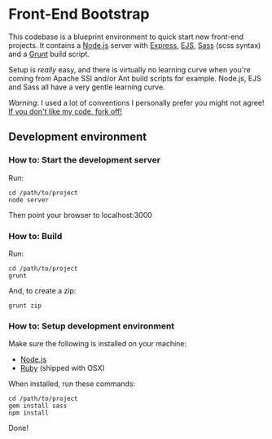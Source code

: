 # Front-End Bootstrap
This codebase is a blueprint environment to quick start new front-end projects. It contains a [Node.js](http://nodejs.org/) server with [Express](http://expressjs.com/), [EJS](http://embeddedjs.com/), [Sass](http://sass-lang.com/) (scss syntax) and a [Grunt](http://gruntjs.com/) build script.

Setup is *really* easy, and there is virtually no learning curve when you're coming from Apache SSI and/or Ant build scripts for example. Node.js, EJS and Sass all have a very gentle learning curve.

*Warning*: I used a lot of conventions I personally prefer you might not agree! [If you don't like my code, fork off!](http://www.flickr.com/photos/codepo8/5018350616/)

## Development environment

### How to: Start the development server
Run:

    cd /path/to/project
    node server

Then point your browser to localhost:3000

### How to: Build
Run:

    cd /path/to/project
    grunt

And, to create a zip:

    grunt zip

### How to: Setup development environment
Make sure the following is installed on your machine:

- [Node.js](http://nodejs.org/)
- [Ruby](http://www.ruby-lang.org/en/) (shipped with OSX)

When installed, run these commands:

    cd /path/to/project
    gem install sass
    npm install

Done!

